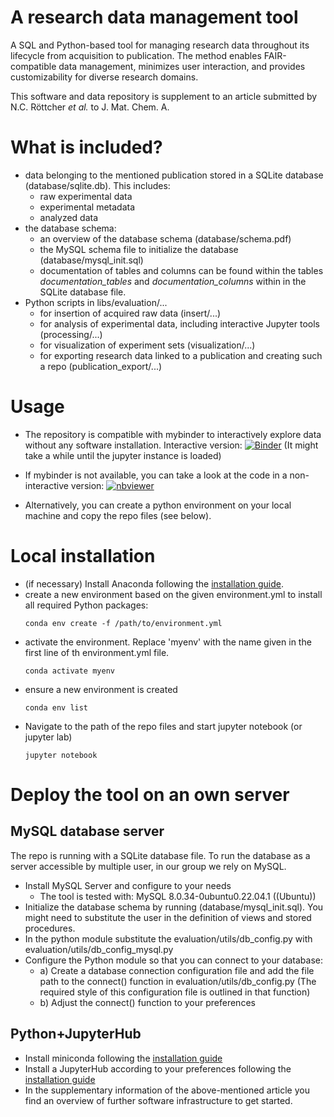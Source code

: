 
# A research data management tool

A SQL and Python-based tool for managing research data throughout its lifecycle from acquisition to publication. The method enables FAIR-compatible data management, minimizes user interaction, and provides customizability for diverse research domains. 

This software and data repository is supplement to an article submitted by N.C. Röttcher *et al.* to J. Mat. Chem. A.

# What is included?
- data belonging to the mentioned publication stored in a SQLite database (database/sqlite.db). This includes:
  - raw experimental data
  - experimental metadata
  - analyzed data
- the database schema:
  - an overview of the database schema (database/schema.pdf) 
  - the MySQL schema file to initialize the database (database/mysql_init.sql)
  - documentation of tables and columns can be found within the tables *documentation_tables* and *documentation_columns* within in the SQLite database file.
- Python scripts in libs/evaluation/...
  - for insertion of acquired raw data (insert/...)
  - for analysis of experimental data, including interactive Jupyter tools (processing/...)
  - for visualization of experiment sets (visualization/...)
  - for exporting research data linked to a publication and creating such a repo (publication_export/...)

# Usage
- The repository is compatible with mybinder to interactively explore data without any software installation.
Interactive version: [![Binder](https://mybinder.org/badge_logo.svg)](https://mybinder.org/v2/gh/NicoRottcher/research-data-management-tool/HEAD)
(It might take a while until the jupyter instance is loaded)

- If mybinder is not available, you can take a look at the code in a non-interactive version: [![nbviewer](https://img.shields.io/badge/render-nbviewer-orange.svg)](https://nbviewer.org/github/NicoRottcher/research-data-management-tool/tree/main/)

- Alternatively, you can create a python environment on your local machine and copy the repo files (see below).

# Local installation
- (if necessary) Install Anaconda following the [installation guide](https://docs.continuum.io/free/anaconda/install/).
- create a new environment based on the given environment.yml to install all required Python packages:
  ```
  conda env create -f /path/to/environment.yml
  ```
- activate the environment. Replace 'myenv' with the name given in the first line of th environment.yml file.
  ```
  conda activate myenv
  ```
- ensure a new environment is created
  ```
  conda env list
  ```
- Navigate to the path of the repo files and start jupyter notebook (or jupyter lab)
  ```
  jupyter notebook
  ```
  
# Deploy the tool on an own server
## MySQL database server 
The repo is running with a SQLite database file. To run the database as a server accessible by multiple user,
in our group we rely on MySQL.
- Install MySQL Server and configure to your needs
  - The tool is tested with: MySQL 8.0.34-0ubuntu0.22.04.1 ((Ubuntu))
- Initialize the database schema by running (database/mysql_init.sql). You might need to substitute the user in the definition of views and stored procedures.
- In the python module substitute the evaluation/utils/db_config.py with evaluation/utils/db_config_mysql.py
- Configure the Python module so that you can connect to your database:
  - a) Create a database connection configuration file and add the file path to the connect() function in evaluation/utils/db_config.py (The required style of this configuration file is outlined in that function)
  - b) Adjust the connect() function to your preferences  

## Python+JupyterHub
- Install miniconda following the [installation guide](https://docs.conda.io/projects/miniconda/en/latest/)
- Install a JupyterHub according to your preferences following the [installation guide](https://jupyterhub.readthedocs.io/en/stable/tutorial/quickstart.html)
- In the supplementary information of the above-mentioned article you find an overview of further software infrastructure to get started.
